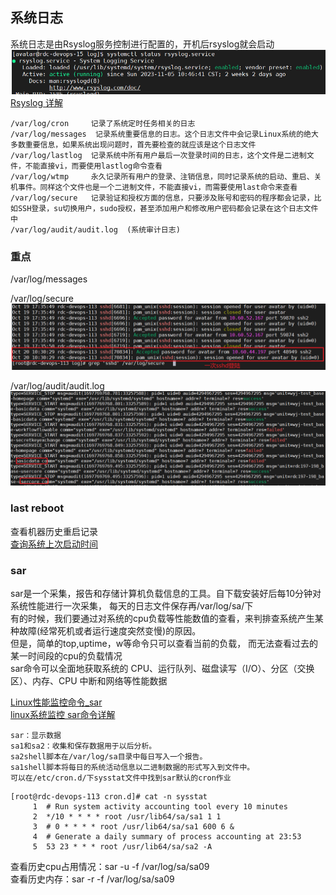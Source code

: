 ## 系统日志  
系统日志是由Rsyslog服务控制进行配置的，开机后rsyslog就会启动  
![img_14.png](img_14.png)  
[Rsyslog 详解](https://www.jianshu.com/p/a81a49f45ee0)    

```
/var/log/cron     记录了系统定时任务相关的日志  
/var/log/messages  记录系统重要信息的日志。这个日志文件中会记录Linux系统的绝大多数重要信息，如果系统出现问题时，首先要检查的就应该是这个日志文件  
/var/log/lastlog  记录系统中所有用户最后一次登录时间的日志，这个文件是二进制文件，不能直接vi，而要使用lastlog命令查看  
/var/log/wtmp     永久记录所有用户的登录、注销信息，同时记录系统的启动、重启、关机事件。同样这个文件也是一个二进制文件，不能直接vi，而需要使用last命令来查看  
/var/log/secure   记录验证和授权方面的信息，只要涉及账号和密码的程序都会记录，比如SSH登录，su切换用户，sudo授权，甚至添加用户和修改用户密码都会记录在这个日志文件中
/var/log/audit/audit.log  (系统审计日志) 
```

### 重点
/var/log/messages

/var/log/secure   
![img_9.png](img_9.png)

/var/log/audit/audit.log  
![img_10.png](img_10.png)

### last reboot  
查看机器历史重启记录  
[查询系统上次启动时间](https://blog.csdn.net/kangweijian/article/details/119377701)  

### sar
sar是一个采集，报告和存储计算机负载信息的工具。自下载安装好后每10分钟对系统性能进行一次采集，
每天的日志文件保存再/var/log/sa/下  
有的时候，我们要通过对系统的cpu负载等性能数值的查看，来判排查系统产生某种故障(经常死机或者运行速度突然变慢)的原因。  
但是，简单的top,uptime，w等命令只可以查看当前的负载， 而无法查看过去的某一时间段的cpu的负载情况  
sar命令可以全面地获取系统的 CPU、运行队列、磁盘读写（I/O）、分区（交换区）、内存、CPU 中断和网络等性能数据

[Linux性能监控命令_sar](https://blog.csdn.net/m0_61066945/article/details/126213941)  
[linux系统监控 sar命令详解](https://cloud.tencent.com/developer/article/1981855)   
```shell
sar：显示数据
sa1和sa2：收集和保存数据用于以后分析。
sa2shell脚本在/var/log/sa目录中每日写入一个报告。
sa1shell脚本将每日的系统活动信息以二进制数据的形式写入到文件中。
可以在/etc/cron.d/下sysstat文件中找到sar默认的cron作业
```
```shell
[root@rdc-devops-113 cron.d]# cat -n sysstat
     1  # Run system activity accounting tool every 10 minutes
     2  */10 * * * * root /usr/lib64/sa/sa1 1 1
     3  # 0 * * * * root /usr/lib64/sa/sa1 600 6 &
     4  # Generate a daily summary of process accounting at 23:53
     5  53 23 * * * root /usr/lib64/sa/sa2 -A
```

查看历史cpu占用情况：sar -u -f /var/log/sa/sa09  
查看历史内存：sar -r -f /var/log/sa/sa09  

